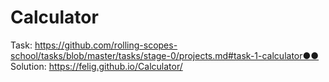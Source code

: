 # Calculator

Task: https://github.com/rolling-scopes-school/tasks/blob/master/tasks/stage-0/projects.md#task-1-calculator●●
Solution: https://felig.github.io/Calculator/
